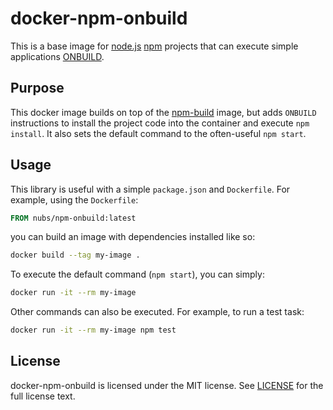 # docker-npm-onbuild
This is a base image for [node.js][node.js] [npm][npm] projects that can
execute simple applications [ONBUILD][ONBUILD].

## Purpose
This docker image builds on top of the [npm-build][npm-build] image, but adds
`ONBUILD` instructions to install the project code into the container and
execute `npm install`.  It also sets the default command to the often-useful
`npm start`.

## Usage
This library is useful with a simple `package.json` and `Dockerfile`.
For example, using the `Dockerfile`:

```dockerfile
FROM nubs/npm-onbuild:latest
```

you can build an image with dependencies installed like so:

```bash
docker build --tag my-image .
```

To execute the default command (`npm start`), you can simply:

```bash
docker run -it --rm my-image
```

Other commands can also be executed.  For example, to run a test task:

```bash
docker run -it --rm my-image npm test
```

## License
docker-npm-onbuild is licensed under the MIT license.  See [LICENSE](LICENSE)
for the full license text.

[node.js]: http://nodejs.org/
[npm]: https://www.npmjs.org/
[ONBUILD]: https://docs.docker.com/reference/builder/#onbuild
[npm-build]: https://github.com/nubs/docker-npm-build
